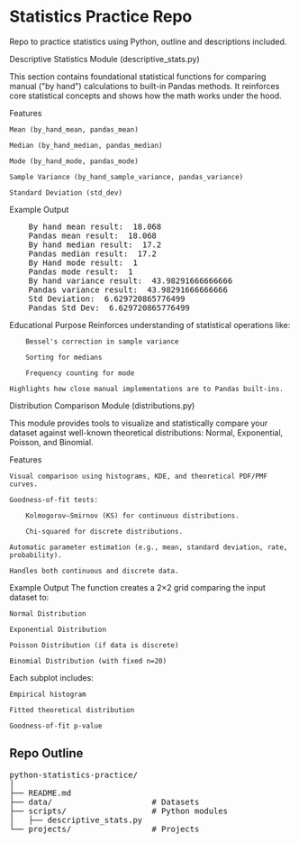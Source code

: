 # Statistics Practice Repo
Repo to practice statistics using Python, outline and descriptions included. 

Descriptive Statistics Module (descriptive_stats.py)

This section contains foundational statistical functions for comparing manual ("by hand") calculations to built-in Pandas methods. It reinforces core statistical concepts and shows how the math works under the hood.

Features

    Mean (by_hand_mean, pandas_mean)

    Median (by_hand_median, pandas_median)

    Mode (by_hand_mode, pandas_mode)

    Sample Variance (by_hand_sample_variance, pandas_variance)

    Standard Deviation (std_dev)

Example Output
<pre>
    By hand mean result:  18.068
    Pandas mean result:  18.068
    By hand median result:  17.2
    Pandas median result:  17.2
    By Hand mode result:  1
    Pandas mode result:  1
    By hand variance result:  43.98291666666666
    Pandas variance result:  43.98291666666666
    Std Deviation:  6.629720865776499
    Pandas Std Dev:  6.629720865776499
</pre>

Educational Purpose
    Reinforces understanding of statistical operations like:

        Bessel's correction in sample variance

        Sorting for medians

        Frequency counting for mode

    Highlights how close manual implementations are to Pandas built-ins.


Distribution Comparison Module (distributions.py)

This module provides tools to visualize and statistically compare your dataset against well-known theoretical distributions: Normal, Exponential, Poisson, and Binomial.

Features

    Visual comparison using histograms, KDE, and theoretical PDF/PMF curves.

    Goodness-of-fit tests:

        Kolmogorov–Smirnov (KS) for continuous distributions.

        Chi-squared for discrete distributions.

    Automatic parameter estimation (e.g., mean, standard deviation, rate, probability).

    Handles both continuous and discrete data.

Example Output
The function creates a 2×2 grid comparing the input dataset to:

    Normal Distribution

    Exponential Distribution

    Poisson Distribution (if data is discrete)

    Binomial Distribution (with fixed n=20)

Each subplot includes:

    Empirical histogram

    Fitted theoretical distribution

    Goodness-of-fit p-value

## Repo Outline
<pre>
python-statistics-practice/
│
├── README.md
├── data/                     # Datasets
├── scripts/                  # Python modules
│   ├── descriptive_stats.py
└── projects/                 # Projects
</pre>